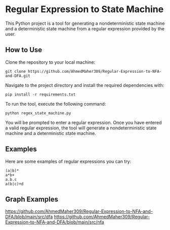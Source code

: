 
# Regular Expression to State Machine

This Python project is a tool for generating a nondeterministic state machine and a deterministic state machine from a regular expression provided by the user.

## How to Use

Clone the repository to your local machine:

    git clone https://github.com/AhmedMaher309/Regular-Expression-to-NFA-and-DFA.git


Navigate to the project directory and install the required dependencies with:

    pip install -r requirements.txt

To run the tool, execute the following command:

    python regex_state_machine.py

You will be prompted to enter a regular expression. Once you have entered a valid regular expression, the tool will generate a nondeterministic state machine and a deterministic state machine.

## Examples

Here are some examples of regular expressions you can try:

    (a|b)*
    a*b+
    a.b.c
    a(b|c)+d


## Graph Examples
https://github.com/AhmedMaher309/Regular-Expression-to-NFA-and-DFA/blob/main/src/dfa
https://github.com/AhmedMaher309/Regular-Expression-to-NFA-and-DFA/blob/main/src/nfa


